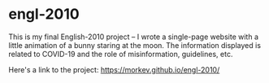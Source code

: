 # engl-2010
This is my final English-2010 project – I wrote a single-page website with a little animation of a bunny staring at the moon. The information displayed is related to COVID-19 and the role of misinformation, guidelines, etc. 

Here's a link to the project: https://morkev.github.io/engl-2010/
